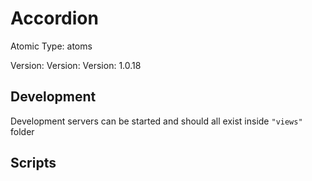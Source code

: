 # Accordion

Atomic Type: atoms

Version: Version: Version: 1.0.18





## Development

Development servers can be started and should all exist inside `"views"` folder

## Scripts
